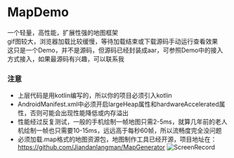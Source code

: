 # MapDemo
一个轻量，高性能，扩展性强的地图框架   
gif图较大，浏览器加载比较缓慢，等待加载结束或下载源码手动运行查看效果  
这只是一个Demo，并不是源码，但源码已经封装成aar，可参照Demo中的接入方式接入，如果最源码有兴趣，可以联系我  
### 注意
- 上层代码是用kotlin编写的，所以你的项目必须引入kotlin
- AndroidManifest.xml中必须开启largeHeap属性和hardwareAccelerated属性，否则可能会出现性能降低或内存溢出
- 性能经过反复测试，一般的手机绘制一帧地图只需2-5ms，就算几年前的老人机绘制一帧也只需要10-15ms，远远高于每秒60帧，所以流畅度完全没问题
- 必须加载.map格式的地图资源包，地图制作工具已经开源，项目地址在：https://github.com/Jiandanlangman/MapGenerator
![ScreenRecord](https://github.com/Jiandanlangman/MapDemo/blob/master/screenrecord.gif)
